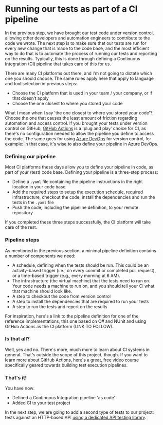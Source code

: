 # Running our tests as part of a CI pipeline

In the previous step, we have brought our test code under version control, allowing other developers and automation engineers to contribute to the code we wrote. The next step is to make sure that our tests are run for every new change that is made to the code base, and the most efficient way to do that is to automate the process of running our tests and reporting on the results. Typically, this is done through defining a Continuous Integration (CI) pipeline that takes care of this for us.

There are many CI platforms out there, and I'm not going to dictate which one you should choose. The same rules apply here that apply to language and tool selection in previous steps:

* Choose the CI platform that is used in your team / your company, or if that doesn't apply
* Choose the one closest to where you stored your code

What I mean when I say 'the one closest to where you stored your code'?. Choose the one that causes the least amount of friction regarding automation and access control. If you brought your tests under version control on GitHub, [GitHub Actions](https://github.com/features/actions) is a 'plug and play' choice for CI, as there's no configuration needed to allow the pipeline you define to access the code. The same goes for using [Azure DevOps](https://azure.microsoft.com/en-us/products/devops) for version control, for example: in that case, it's wise to also define your pipeline in Azure DevOps.

### Defining our pipeline

Most CI platforms these days allow you to define your pipeline in code, as part of your (test) code base. Defining your pipeline is a three-step process:

* Define a `.yaml` file containing the pipeline instructions in the right location in your code base
* Add the required steps to setup the execution schedule, required infrastructure, checkout the code, install the dependencies and run the tests in the `.yaml` file
* Push the code, including the pipeline definition, to your remote repository

If you completed these three steps successfully, the CI platform will take care of the rest.

### Pipeline steps

As mentioned in the previous section, a minimal pipeline definition contains a number of components we need:

* A schedule, defining when the tests should be run. This could be an activity-based trigger (i.e., on every commit or completed pull request), or a time-based trigger (e.g., every morning at 6 AM).
* The infrastructure (the virtual machine) that the tests need to run on. Your code needs a machine to run on, and you should tell your CI what that machine should look like.
* A step to checkout the code from version control
* A step to install the dependencies that are required to run your tests
* A step to run the tests and report on the results

For inspiration, here's a link to the pipeline definition for one of the reference implementations, this one based on C# and NUnit and using GitHub Actions as the CI platform (LINK TO FOLLOW).

### Is that all?

Well, yes and no. There's more, much more to learn about CI systems in general. That's outside the scope of this project, though. If you want to learn more about GitHub Actions, [here's a great, free video course](https://testautomationu.applitools.com/github-actions-for-testing/) specifically geared towards building test execution pipelines.

### That's it!

You have now:

* Defined a Continuous Integration pipeline 'as code'
* Added CI to your test project

In the next step, we are going to add a second type of tests to our project: tests against an HTTP-based API [using a dedicated API testing library](06-working-with-an-api-testing-library.md).